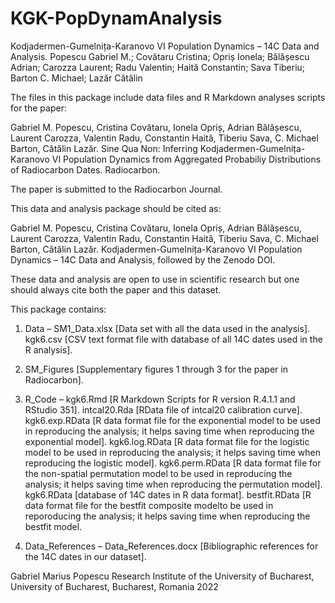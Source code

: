 # KGK-PopDynamAnalysis

Kodjadermen-Gumelnița-Karanovo VI Population Dynamics – 14C Data and Analysis.
 Popescu Gabriel M.; Covătaru Cristina; Opriș Ionela; Bălășescu Adrian; Carozza Laurent; Radu Valentin; Haită Constantin; Sava Tiberiu; Barton C. Michael;   Lazăr Cătălin

The files in this package include data files and R Markdown analyses scripts for the paper:

Gabriel M. Popescu, Cristina Covătaru, Ionela Opriș, Adrian Bălășescu, Laurent Carozza, Valentin Radu, Constantin Haită, Tiberiu Sava, C. Michael Barton, Cătălin Lazăr. Sine Qua Non: Inferring Kodjadermen-Gumelnița-Karanovo VI Population Dynamics from Aggregated Probabiliy Distributions of Radiocarbon Dates. Radiocarbon.

The paper is submitted to the Radiocarbon Journal.

This data and analysis package should be cited as:

Gabriel M. Popescu, Cristina Covătaru, Ionela Opriș, Adrian Bălășescu, Laurent Carozza, Valentin Radu, Constantin Haită, Tiberiu Sava, C. Michael Barton, Cătălin Lazăr. Kodjadermen-Gumelnița-Karanovo VI Population Dynamics – 14C Data and Analysis, followed by the Zenodo DOI.


These data and analysis are open to use in scientific research but one should always cite both the paper and this dataset.

This package contains:

1. Data – SM1_Data.xlsx [Data set with all the data used in the analysis].
          kgk6.csv [CSV text format file with database of all 14C dates used in the R analysis].

2. SM_Figures [Supplementary figures 1 through 3 for the paper in Radiocarbon].

3. R_Code – kgk6.Rmd [R Markdown Scripts for R version R.4.1.1 and RStudio 351].
            intcal20.Rda [RData file of intcal20 calibration curve].
            kgk6.exp.RData [R data format file for the exponential model to be used in reproducing the analysis; it helps saving time when reproducing the exponential model].
            kgk6.log.RData [R data format file for the logistic model to be used in reproducing the analysis; it helps saving time when reproducing the logistic model].
            kgk6.perm.RData [R data format file for the non-spatial permutation model to be used in reproducing the analysis; it helps saving time when reproducing the permutation model].
            kgk6.RData [database of 14C dates in R data format].
            bestfit.RData [R data format file for the bestfit composite modelto be used in reporoducing the analysis; it helps saving time when reproducing the bestfit model.    

4. Data_References – Data_References.docx [Bibliographic references for the 14C dates in our dataset].

Gabriel Marius Popescu
Research Institute of the University of Bucharest,
University of Bucharest,
Bucharest, Romania
2022
